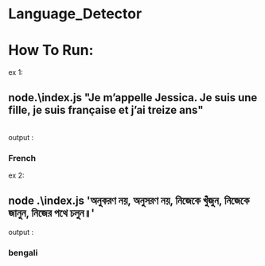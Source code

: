 # Language_Detector

<h1>How To Run:</h1>

ex 1: <h2>node.\index.js "Je m’appelle Jessica. Je suis une fille, je suis française et j’ai treize ans"</h2>  
output : <h3>French</h3>

ex 2: <h2>node .\index.js 'অনুকরণ নয়, অনুসরণ নয়, নিজেকে খুঁজুন, নিজেকে জানুন, নিজের পথে চলুন॥'</h2>
output : <h3>bengali</h3>
